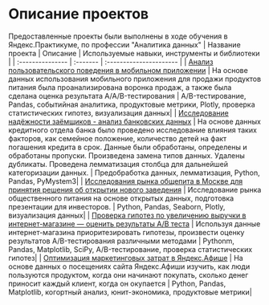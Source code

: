 # Описание проектов
Предоставленные проекты были выполнены в ходе обучения в Яндекс.Практикуме, по профессии "Аналитика данных" 
| Название проекта | Описание | Используемые навыки, инструменты и библиотеки | 
| :--------------- | :------- | :---------------------- |
| [Анализ пользовательского поведения в мобильном приложении](Анализ%20пользовательского%20поведения%20в%20мобильном%20приложении) | На основе данных использования мобильного приложения для продажи продуктов питания была проанализирована воронка продаж, а также была сделана оценка результата A/A/B-тестирования | A/B-тестирование, Pandas, событийная аналитика, продуктовые метрики, Plotly, проверка статистических гипотез, визуализация данных|
| [Исследование надёжности заёмщиков - анализ банковских данных](Исследование%20надежности%20заемщиков) | На основе данных кредитного отдела банка было проведено исследование влияния таких факторов, как семейное положение, количество детей на факт погашения кредита в срок. Данные были обработаны, определены и обработаны пропуски. Произведена замена типов данных. Удалены дубликаты. Проведена лемматизация столбца для дальнейшей категоризации данных. | Предобработка данных, лемматизация, Python, Pandas, PyMystem3|
| [Исследования рынка общепита в Москве для принятия решения об открытии нового заведения](Исследования%20рынка%20общепита%20в%20Москве%20для%20принятия%20решения%20об%20открытии%20нового%20заведения) | Исследование рынка общественного питания на основе открытых данных, подготовка презентации для инвесторов. | Python, Pandas, Seaborn, Plotly, визуализация данных|
| [Проверка гипотез по увеличению выручки в интернет-магазине — оценить результаты A/B теста](Проверка%20гипотез%20по%20увеличению%20выручки%20в%20интернет-магазине%20—%20оценить%20результаты%20AB%20теста) | Используя данные интернет-магазина приоритезировать гипотезы, произвести оценку результатов A/B-тестирования различными методами | Pythonm, Pandas, Matplotlib, SciPy, A/B-тестирование, проверка статистических гипотез|
| [Оптимизация маркетинговых затрат в Яндекс.Афише](Оптимизация%20маркетинговых%20затрат%20в%20Яндекс.Афише) | На основе данных о посещениях сайта Яндекс.Афиши изучить, как люди пользуются продуктом, когда они начинают покупать, сколько денег приносит каждый клиент, когда он окупается | Python, Pandas, Matplotlib, когортный анализ, юнит-экономика, продуктовые метрики|
